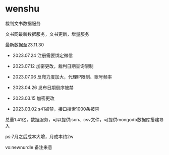 # wenshu
裁判文书数据服务

文书网最新数据服务，文书更新，增量服务


最新数据至23.11.30


* 2023.07.24 注册需要绑定微信

* 2023.07.12 加密更改，裁判日期查询限制

* 2023.07.06 反爬力度加大，代理IP限制、账号频率

* 2023.04.26 发布日期倒序被禁

* 2023.03.15 加密更改

* 2023.03.02 s41被禁，接口搜索1000条被禁





总量1.41亿，数据服务，可以提供json、csv文件，可提供mongodb数据库搭建导入


ps:7月之后成本大增，月成本约2w

vx:newnurdle 备注来意
